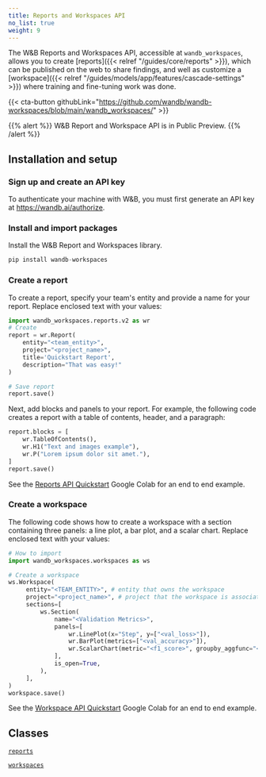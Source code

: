 ```yaml
---
title: Reports and Workspaces API
no_list: true
weight: 9
---
```


The W&B Reports and Workspaces API, accessible at `wandb_workspaces`, allows you to create [reports]({{< relref "/guides/core/reports" >}}), which can be published on the web to share findings, and well as customize a [workspace]({{< relref "/guides/models/app/features/cascade-settings" >}}) where training and fine-tuning work was done. 


{{< cta-button githubLink="https://github.com/wandb/wandb-workspaces/blob/main/wandb_workspaces/" >}}

{{% alert %}}
W&B Report and Workspace API is in Public Preview.
{{% /alert %}}

## Installation and setup

### Sign up and create an API key

To authenticate your machine with W&B, you must first generate an API key at https://wandb.ai/authorize.

### Install and import packages

Install the W&B Report and Workspaces library.

```python
pip install wandb-workspaces
```

### Create a report

To create a report, specify your team's entity and provide a name for your report. Replace enclosed text with your values:

```python
import wandb_workspaces.reports.v2 as wr 
# Create
report = wr.Report(
    entity="<team_entity>",
    project="<project_name>",
    title='Quickstart Report',
    description="That was easy!"
)

# Save report
report.save()
```

Next, add blocks and panels to your report. For example, the following code creates a report with a table of contents, header, and a paragraph:

```python
report.blocks = [
    wr.TableOfContents(),
    wr.H1("Text and images example"),
    wr.P("Lorem ipsum dolor sit amet."),
]
report.save()
```

See the [Reports API Quickstart](https://colab.research.google.com/github/wandb/examples/blob/master/colabs/intro/Report_API_Quickstart.ipynb) Google Colab for an end to end example.

### Create a workspace

The following code shows how to create a workspace with a section containing three panels: a line plot, a bar plot, and a scalar chart. Replace enclosed text with your values:

```python
# How to import
import wandb_workspaces.workspaces as ws

# Create a workspace
ws.Workspace(
     entity="<TEAM_ENTITY>", # entity that owns the workspace
     project="<project_name>", # project that the workspace is associated with
     sections=[
         ws.Section(
             name="<Validation Metrics>",
             panels=[
                 wr.LinePlot(x="Step", y=["<val_loss>"]),
                 wr.BarPlot(metrics=["<val_accuracy>"]),
                 wr.ScalarChart(metric="<f1_score>", groupby_aggfunc="<mean>"),
             ],
             is_open=True,
         ),
     ],
)
workspace.save()
```

See the [Workspace API Quickstart](https://colab.research.google.com/github/wandb/wandb-workspaces/blob/Update-wandb-workspaces-tuturial/Workspace_tutorial.ipynb#scrollTo=MmxL0wjvrNtQ) Google Colab for an end to end example.

## Classes

[`reports`](./reports.md)

[`workspaces`](./workspaces.md)

